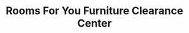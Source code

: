 ---
title: "Rooms For You Furniture Clearance Center"
url: /austin/rooms-for-you-furniture-clearance-center/
shop: furniture
---
